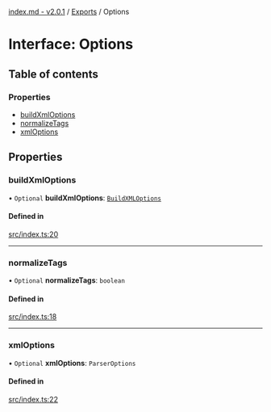 [index.md - v2.0.1](../README.md) / [Exports](../modules.md) / Options

# Interface: Options

## Table of contents

### Properties

- [buildXmlOptions](Options.md#buildxmloptions)
- [normalizeTags](Options.md#normalizetags)
- [xmlOptions](Options.md#xmloptions)

## Properties

### buildXmlOptions

• `Optional` **buildXmlOptions**: [`BuildXMLOptions`](BuildXMLOptions.md)

#### Defined in

[src/index.ts:20](https://github.com/saqqdy/node-wxcrypto/blob/912b90f/src/index.ts#L20)

___

### normalizeTags

• `Optional` **normalizeTags**: `boolean`

#### Defined in

[src/index.ts:18](https://github.com/saqqdy/node-wxcrypto/blob/912b90f/src/index.ts#L18)

___

### xmlOptions

• `Optional` **xmlOptions**: `ParserOptions`

#### Defined in

[src/index.ts:22](https://github.com/saqqdy/node-wxcrypto/blob/912b90f/src/index.ts#L22)
